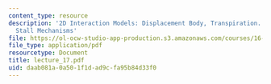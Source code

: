 ```yaml
---
content_type: resource
description: '2D Interaction Models: Displacement Body, Transpiration. Form Drag,
  Stall Mechanisms'
file: https://ol-ocw-studio-app-production.s3.amazonaws.com/courses/16-13-aerodynamics-of-viscous-fluids-fall-2003/daab081a0a501f1dad9cfa95b84d33f0_lecture_17.pdf
file_type: application/pdf
resourcetype: Document
title: lecture_17.pdf
uid: daab081a-0a50-1f1d-ad9c-fa95b84d33f0
---
```

